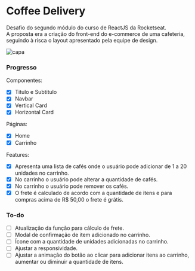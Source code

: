 # Coffee Delivery

Desafio do segundo módulo do curso de ReactJS da Rocketseat.  
A proposta era a criação do front-end do e-commerce de uma cafeteria, seguindo à risca o layout apresentado pela equipe de design.

![capa](https://github.com/tsxfabio/ignite-coffee-delivery/blob/main/public/capa-readme.jpg)

### Progresso

Componentes:

- [x] Titulo e Subtitulo
- [x] Navbar
- [x] Vertical Card
- [x] Horizontal Card

Páginas:

- [x] Home
- [x] Carrinho

Features:

- [x] Apresenta uma lista de cafés onde o usuário pode adicionar de 1 a 20 unidades no carrinho.
- [x] No carrinho o usuário pode alterar a quantidade de cafés.
- [x] No carrinho o usuário pode remover os cafés.
- [x] O frete é calculado de acordo com a quantidade de itens e para compras acima de R$ 50,00 o frete é grátis.

### To-do

- [ ] Atualização da função para cálculo de frete.
- [ ] Modal de confirmação de item adicionado no carrinho.
- [ ] Ícone com a quantidade de unidades adicionadas no carrinho.
- [ ] Ajustar a responsividade.
- [ ] Ajustar a animação do botão ao clicar para adicionar itens ao carrinho, aumentar ou diminuir a quantidade de itens.
